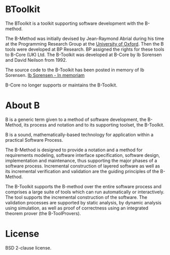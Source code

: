 BToolkit
========

The BToolkit is a toolkit supporting software development with the B-method.

The B-Method was initially devised by Jean-Raymond Abrial during his time at the Programming Research Group
at the [University of Oxford](http://www.cs.ox.ac.uk). Then the B tools were developed at BP Research. BP assigned the rights
for these tools to B-Core (UK) Ltd. The B-Toolkit was developed at B-Core by Ib Sorensen and David Neilson from 1992.

The source code to the B-Toolkit has been posted in memory of Ib Sorensen. [Ib Sorensen - In memoriam](http://www.cs.ox.ac.uk/news/448-full.html)

B-Core no longer supports or maintains the B-Toolkit.

About B
=======

B is a generic term given to a method of software development, the B-Method,
its process and notation and to its supporting toolset, the B-Toolkit.

B is a sound, mathematically-based technology for application within a practical Software Process.

The B-Method is designed to provide a notation and a method for
requirements modeling, software interface specification, software
design, implementation and maintenance, thus supporting the major
phases of a software process. Incremental construction of layered
software as well as its incremental verification and validation are
the guiding principles of the B-Method.

The B-Toolkit supports the B-method over the entire software process
and comprises a large suite of tools which can run automatically or
interactively. The tool supports the incremental
construction of the software. The validation processes are supported
by static analysis, by dynamic analysis using simulation, as well as proof
of correctness using an integrated theorem prover (the B-ToolProvers). 

License
=======

BSD 2-clause license. 
